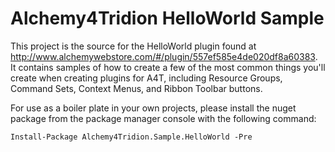 # Alchemy4Tridion HelloWorld Sample

This project is the source for the HelloWorld plugin found at http://www.alchemywebstore.com/#/plugin/557ef585e4de020df8a60383.  It contains samples of how to create a few of the most common things you'll create when creating plugins for A4T, including Resource Groups, Command Sets, Context Menus, and Ribbon Toolbar buttons.

For use as a boiler plate in your own projects, please install the nuget package from the package manager console with the following command:

`Install-Package Alchemy4Tridion.Sample.HelloWorld -Pre`

